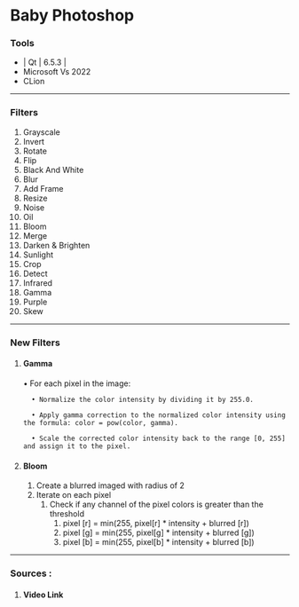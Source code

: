 # Baby Photoshop

### Tools
- | Qt | 6.5.3 |
- Microsoft Vs 2022
- CLion

___

### **Filters**
1. Grayscale
2. Invert
3. Rotate
4. Flip
5. Black And White
6. Blur
7. Add Frame
8. Resize
9. Noise
10. Oil
11. Bloom
12. Merge 
13. Darken & Brighten 
14. Sunlight 
15. Crop 
16. Detect 
17. Infrared 
18. Gamma 
19. Purple 
20. Skew

___

### New Filters

1. #### Gamma
   • For each pixel in the image:

         • Normalize the color intensity by dividing it by 255.0.
   
         • Apply gamma correction to the normalized color intensity using the formula: color = pow(color, gamma).
   
         • Scale the corrected color intensity back to the range [0, 255] and assign it to the pixel.


2. #### Bloom
   1. Create a blurred imaged with radius of 2
   2. Iterate on each pixel
      1. Check if any channel of the pixel colors is greater than the threshold
         1. pixel [r] = min(255, pixel[r] * intensity + blurred [r])
         2. pixel [g] = min(255, pixel[g] * intensity + blurred [g])
         3. pixel [b] = min(255, pixel[b] * intensity + blurred [b])

___

### Sources :
1. #### Video Link
